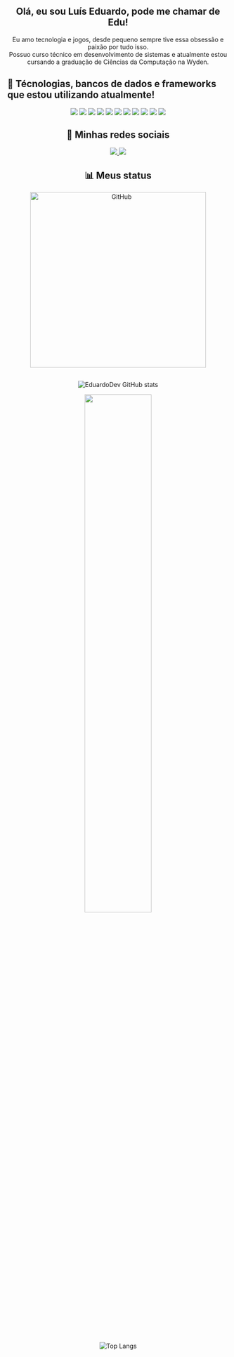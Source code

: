 <h2 align="center">Olá, eu sou Luís Eduardo, pode me chamar de Edu!</h2>

<p align="center">
  Eu amo tecnologia e jogos, desde pequeno sempre tive essa obsessão e paixão por tudo isso. <br>
  Possuo curso técnico em desenvolvimento de sistemas e atualmente estou cursando a graduação de Ciências da Computação na Wyden.
</p>

## 🚀 Técnologias, bancos de dados e frameworks que estou utilizando atualmente!  
<div align="center">

<img src="https://img.shields.io/badge/HTML5-E34F26?style=for-the-badge&logo=html5&logoColor=white">
<img src="https://img.shields.io/badge/CSS3-1572B6?style=for-the-badge&logo=css3&logoColor=white">
<img src="https://img.shields.io/badge/Bootstrap-563D7C?style=for-the-badge&logo=bootstrap&logoColor=white">
<img src="https://img.shields.io/badge/JavaScript-F7DF1E?style=for-the-badge&logo=javascript&logoColor=black">
<img src="https://img.shields.io/badge/React-20232A?style=for-the-badge&logo=react&logoColor=61DAFB">
<img src="https://img.shields.io/badge/Node.js-43853D?style=for-the-badge&logo=node.js&logoColor=white">
<img src="https://img.shields.io/badge/MongoDB-4EA94B?style=for-the-badge&logo=mongodb&logoColor=white">
<img src="https://img.shields.io/badge/MySQL-005C84?style=for-the-badge&logo=mysql&logoColor=white">
<img src="https://img.shields.io/badge/Express.js-404D59?style=for-the-badge">
<img src="https://img.shields.io/badge/GitHub-100000?style=for-the-badge&logo=github&logoColor=white"> 
<img src="https://img.shields.io/badge/GIT-E44C30?style=for-the-badge&logo=git&logoColor=white">

</div>

<h2 align="center">📱 Minhas redes sociais</h2> 

<div align="center">

<a href="http://www.linkedin.com/in/luiseduardodevv" rel="nofollow">
  <img src="https://img.shields.io/badge/LinkedIn-0077B5?style=for-the-badge&logo=linkedin&logoColor=white">
</a>

<a href="https://www.instagram.com/eduardodevv/" rel="nofollow">
  <img src="https://img.shields.io/badge/Instagram-E4405F?style=for-the-badge&logo=instagram&logoColor=white">
</a>

</div>

<h2 align="center">📊 Meus status</h2>   

<div align="center">

<img src="https://github-readme-stats.vercel.app/api/top-langs/?username=edusabi&theme=gotham&show_icons=true&hide_title=true&locale=pt-br&langs_count=16&layout=donut" 
     alt="GitHub" 
     style="width: 400px; margin-bottom: 1rem;">


![EduardoDev GitHub stats](https://github-readme-stats.vercel.app/api?username=edusabi&show_icons=true&theme=radical)  

<img width=55% align="center" src="https://github-readme-streak-stats.herokuapp.com?user=edusabi&theme=radical&mode=weekly" />

![Top Langs](https://github-readme-stats.vercel.app/api/top-langs/?username=edusabi&layout=compact)

</div>
